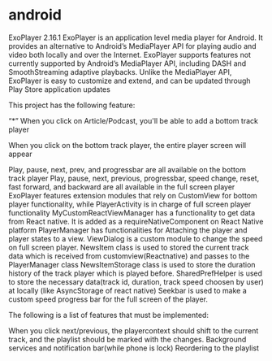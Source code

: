 # android

ExoPlayer 2.16.1
ExoPlayer is an application level media player for Android. It provides an alternative to Android’s MediaPlayer API for playing audio and video both locally and over the Internet. ExoPlayer supports features not currently supported by Android’s MediaPlayer API, including DASH and SmoothStreaming adaptive playbacks. Unlike the MediaPlayer API, ExoPlayer is easy to customize and extend, and can be updated through Play Store application updates

This project has the following feature: 

“*” When you click on Article/Podcast, you'll be able to add a bottom track player

When you click on the bottom track player, the entire player screen will appear

Play, pause, next, prev, and progressbar are all available on the bottom track player
Play, pause, next, previous, progressbar, speed change, reset, fast forward, and backward are all available in the full screen player
ExoPlayer features extension modules that rely on CustomView for bottom player functionality, while PlayerActivity is in charge of full screen player functionality
MyCustomReactViewManager has a functionality to get data from React native. It is added as a requireNativeComponent on React Native platform 
PlayerManager has functionalities for Attaching the player and player states to a view.
ViewDialog is a custom module to change the speed on full screen player.
NewsItem class is used to stored the current track data which is received from customview(Reactnative) and passes to the PlayerManager class 
NewsItemStorage class is used to store the duration history of the track player which is played before.
SharedPrefHelper is used to store the necessary data(track id, duration, track speed choosen by user) at locally (like AsyncStorage of react native)
Seekbar is used to make a custom speed progress bar for the full screen of the player.

The following is a list of features that must be implemented:

When you click next/previous, the playercontext should shift to the current track, and the playlist should be marked with the changes.
Background services and notification bar(while phone is lock)
Reordering to the playlist
